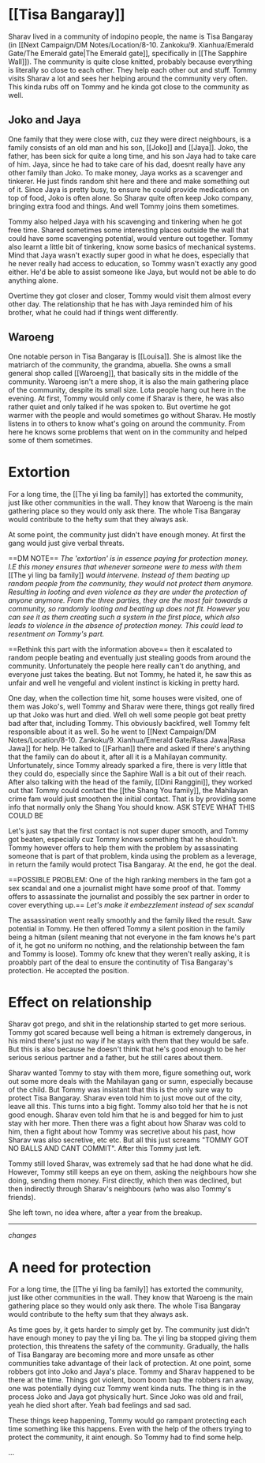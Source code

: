 # [[Tisa Bangaray]]

Sharav lived in a community of indopino people, the name is Tisa Bangaray (in [[Next Campaign/DM Notes/Location/8-10. Zankoku/9. Xianhua/Emerald Gate/The Emerald gate|The Emerald gate]], specifically in [[The Sapphire Wall]]). The community is quite close knitted, probably because everything is literally so close to each other. They help each other out and stuff. Tommy visits Sharav a lot and sees her helping around the community very often. This kinda rubs off on Tommy and he kinda got close to the community as well.

## Joko and Jaya

One family that they were close with, cuz they were direct neighbours, is a family consists of an old man and his son, [[Joko]] and [[Jaya]]. Joko, the father, has been sick for quite a long time, and his son Jaya had to take care of him. Jaya, since he had to take care of his dad, doesnt really have any other family than Joko. To make money, Jaya works as a scavenger and tinkerer. He just finds random shit here and there and make something out of it. Since Jaya is pretty busy, to ensure he could provide medications on top of food, Joko is often alone. So Sharav quite often keep Joko company, bringing extra food and things. And well Tommy joins them sometimes.

Tommy also helped Jaya with his scavenging and tinkering when he got free time. Shared sometimes some interesting places outside the wall that could have some scavenging potential, would venture out together. Tommy also learnt a little bit of tinkering, know some basics of mechanical systems. Mind that Jaya wasn't exactly super good in what he does, especially that he never really had access to education, so Tommy wasn't exactly any good either. He'd be able to assist someone like Jaya, but would not be able to do anything alone.

Overtime they got closer and closer, Tommy would visit them almost every other day. The relationship that he has with Jaya reminded him of his brother, what he could had if things went differently. 
## Waroeng

One notable person in Tisa Bangaray is [[Louisa]]. She is almost like the matriarch of the community, the grandma, abuella. She owns a small general shop called [[Waroeng]], that basically sits in the middle of the community. Waroeng isn't a mere shop, it is also the main gathering place of the community, despite its small size. Lota people hang out here in the evening. At first, Tommy would only come if Sharav is there, he was also rather quiet and only talked if he was spoken to. But overtime he got warmer with the people and would sometimes go without Sharav. He mostly listens in to others to know what's going on around the community. From here he knows some problems that went on in the community and helped some of them sometimes.

# Extortion

For a long time, the [[The yi ling ba family]] has extorted the community, just like other communities in the wall. They know that Waroeng is the main gathering place so they would only ask there. The whole Tisa Bangaray would contribute to the hefty sum that they always ask.

At some point, the community just didn't have enough money. At first the gang would just give verbal threats.

==DM NOTE==
*The 'extortion' is in essence paying for protection money. I.E this money ensures that whenever someone were to mess with them* [[The yi ling ba family]] *would intervene. Instead of them beating up random people from the community, they would not protect them anymore. Resulting in looting and even violence as they are under the protection of anyone anymore. From the three parties, they are the most fair towards a community, so randomly looting and beating up does not fit. However you can see it as them creating such a system in the first place, which also leads to violence in the absence of protection money. This could lead to resentment on Tommy's part.*


==Rethink this part with the information above==
		then it escalated to random people beating and eventually just stealing goods from around the community. Unfortunately the people here really can't do anything, and everyone just takes the beating. But not Tommy, he hated it, he saw this as unfair and well he vengeful and violent instinct is kicking in pretty hard. 

One day, when the collection time hit, some houses were visited, one of them was Joko's, well Tommy and Sharav were there, things got really fired up that Joko was hurt and died. Well oh well some people got beat pretty bad after that, including Tommy. This obviously backfired, well Tommy felt responsible about it as well. So he went to [[Next Campaign/DM Notes/Location/8-10. Zankoku/9. Xianhua/Emerald Gate/Rasa Jawa|Rasa Jawa]] for help. He talked to [[Farhan]] there and asked if there's anything that the family can do about it, after all it is a Mahilayan community. Unfortunately, since Tommy already sparked a fire, there is very little that they could do, especially since the Saphire Wall is a bit out of their reach. After also talking with the head of the family, [[Dini Ranggini]], they worked out that Tommy could contact the [[the Shang You family]], the Mahilayan crime fam would just smoothen the initial contact. That is by providing some info that normally only the Shang You should know. ASK STEVE WHAT THIS COULD BE

Let's just say that the first contact is not super duper smooth, and Tommy got beaten, especially cuz Tommy knows something that he shouldn't. Tommy however offers to help them with the problem by assassinating someone that is part of that problem, kinda using the problem as a leverage, in return the family would protect Tisa Bangaray. At the end, he got the deal.

==POSSIBLE PROBLEM: One of the high ranking members in the fam got a sex scandal and one a journalist might have some proof of that. Tommy offers to assassinate the journalist and possibly the sex partner in order to cover everything up.==
*Let's make it embezzlement instead of sex scandal*


The assassination went really smoothly and the family liked the result. Saw potential in Tommy. He then offered Tommy a silent position in the family being a hitman (silent meaning that not everyone in the fam knows he's part of it, he got no uniform no nothing, and the relationship between the fam and Tommy is loose). Tommy ofc knew that they weren't really asking, it is proabbly part of the deal to ensure the continutity of Tisa Bangaray's protection. He accepted the position.
# Effect on relationship

Sharav got prego, and shit in the relationship started to get more serious. Tommy got scared because well being a hitman is extremely dangerous, in his mind there's just no way if he stays with them that they would be safe. But this is also because he doesn't think that he's good enough to be her serious serious partner and a father, but he still cares about them.

Sharav wanted Tommy to stay with them more, figure something out, work out some more deals with the Mahilayan gang or sumn, especially because of the child. But Tommy was insistant that this is the only sure way to protect Tisa Bangaray. Sharav even told him to just move out of the city, leave all this. This turns into a big fight. Tommy also told her that he is not good enough. Sharav even told him that he is and begged for him to just stay with her more. Then there was a fight about how Sharav was cold to him, then a fight about how Tommy was secretive about his past, how Sharav was also secretive, etc etc. But all this just screams "TOMMY GOT NO BALLS AND CANT COMMIT". After this Tommy just left.

Tommy still loved Sharav, was extremely sad that he had done what he did. However, Tommy still keeps an eye on them, asking the neighbours how she doing, sending them money. First directly, which then was declined, but then indirectly through Sharav's neighbours (who was also Tommy's friends).

She left town, no idea where, after a year from the breakup.

----
*changes*
# A need for protection

For a long time, the [[The yi ling ba family]] has extorted the community, just like other communities in the wall. They know that Waroeng is the main gathering place so they would only ask there. The whole Tisa Bangaray would contribute to the hefty sum that they always ask.

As time goes by, it gets harder to simply get by. The community just didn't have enough money to pay the yi ling ba. The yi ling ba stopped giving them protection, this threatens the safety of the community. Gradually, the halls of Tisa Bangaray are becoming more and more unsafe as other communities take advantage of their lack of protection. At one point, some robbers got into Joko and Jaya's place. Tommy and Sharav happened to be there at the time. Things got violent, boom boom bap the robbers ran away, one was potentially dying cuz Tommy went kinda nuts. The thing is in the process Joko and Jaya got physically hurt. Since Joko was old and frail, yeah he died short after. Yeah bad feelings and sad sad.

These things keep happening, Tommy would go rampant protecting each time something like this happens. Even with the help of the others trying to protect the community, it aint enough. So Tommy had to find some help.

...


